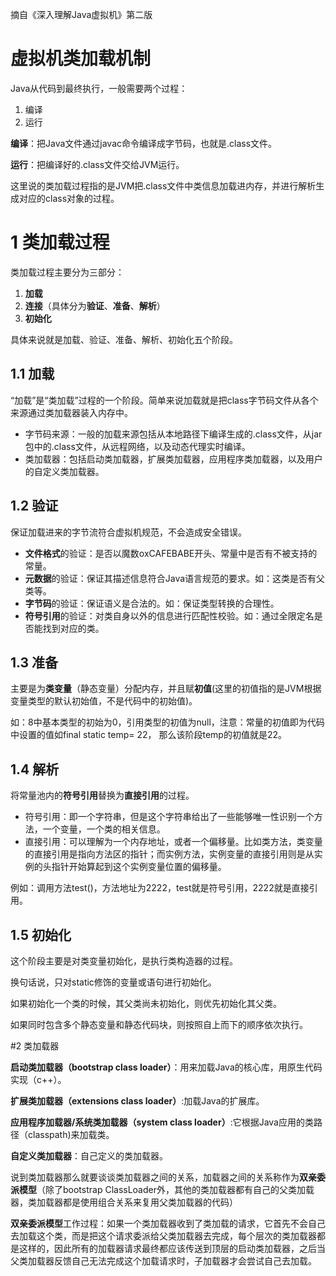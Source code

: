 摘自《深入理解Java虚拟机》第二版

# 虚拟机类加载机制

Java从代码到最终执行，一般需要两个过程：

1. 编译
2. 运行

**编译**：把Java文件通过javac命令编译成字节码，也就是.class文件。

**运行**：把编译好的.class文件交给JVM运行。

这里说的类加载过程指的是JVM把.class文件中类信息加载进内存，并进行解析生成对应的class对象的过程。

# 1 类加载过程

类加载过程主要分为三部分：

1. **加载**
2. **连接**（具体分为**验证**、**准备**、**解析**）
3. **初始化**

具体来说就是加载、验证、准备、解析、初始化五个阶段。

## 1.1 加载

“加载”是“类加载”过程的一个阶段。简单来说加载就是把class字节码文件从各个来源通过类加载器装入内存中。

- 字节码来源：一般的加载来源包括从本地路径下编译生成的.class文件，从jar包中的.class文件，从远程网络，以及动态代理实时编译。
- 类加载器：包括启动类加载器，扩展类加载器，应用程序类加载器，以及用户的自定义类加载器。

## 1.2 验证

保证加载进来的字节流符合虚拟机规范，不会造成安全错误。

- **文件格式**的验证：是否以魔数oxCAFEBABE开头、常量中是否有不被支持的常量。
- **元数据**的验证：保证其描述信息符合Java语言规范的要求。如：这类是否有父类等。
- **字节码**的验证：保证语义是合法的。如：保证类型转换的合理性。
- **符号引用**的验证：对类自身以外的信息进行匹配性校验。如：通过全限定名是否能找到对应的类。

## 1.3 准备

主要是为**类变量**（静态变量）分配内存，并且赋**初值**(这里的初值指的是JVM根据变量类型的默认初始值，不是代码中的初始值)。

如：8中基本类型的初始为0，引用类型的初值为null，注意：常量的初值即为代码中设置的值如final static temp= 22， 那么该阶段temp的初值就是22。

## 1.4 解析

将常量池内的**符号引用**替换为**直接引用**的过程。

- 符号引用：即一个字符串，但是这个字符串给出了一些能够唯一性识别一个方法，一个变量，一个类的相关信息。
- 直接引用：可以理解为一个内存地址，或者一个偏移量。比如类方法，类变量的直接引用是指向方法区的指针；而实例方法，实例变量的直接引用则是从实例的头指针开始算起到这个实例变量位置的偏移量。

例如：调用方法test()，方法地址为2222，test就是符号引用，2222就是直接引用。

## 1.5 初始化

这个阶段主要是对类变量初始化，是执行类构造器的过程。

换句话说，只对static修饰的变量或语句进行初始化。

如果初始化一个类的时候，其父类尚未初始化，则优先初始化其父类。

如果同时包含多个静态变量和静态代码块，则按照自上而下的顺序依次执行。



#2 类加载器

**启动类加载器（bootstrap class loader）**：用来加载Java的核心库，用原生代码实现（c++）。

**扩展类加载器（extensions class loader）**:加载Java的扩展库。

**应用程序加载器/系统类加载器（system class loader）**:它根据Java应用的类路径（classpath)来加载类。

**自定义类加载器**：自己定义的类加载器。

说到类加载器那么就要谈谈类加载器之间的关系，加载器之间的关系称作为**双亲委派模型**（除了bootstrap ClassLoader外，其他的类加载器都有自己的父类加载器，类加载器都是使用组合关系来复用父类加载器的代码）

**双亲委派模型**工作过程：如果一个类加载器收到了类加载的请求，它首先不会自己去加载这个类，而是把这个请求委派给父类加载器去完成，每个层次的类加载器都是这样的，因此所有的加载器请求最终都应该传送到顶层的启动类加载器，之后当父类加载器反馈自己无法完成这个加载请求时，子加载器才会尝试自己去加载。









